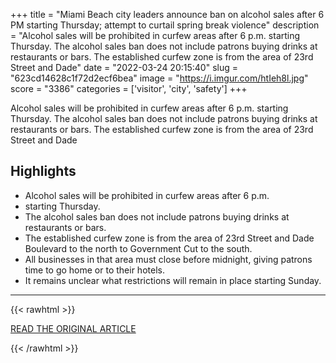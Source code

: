 +++
title = "Miami Beach city leaders announce ban on alcohol sales after 6 PM starting Thursday; attempt to curtail spring break violence"
description = "Alcohol sales will be prohibited in curfew areas after 6 p.m. starting Thursday. The alcohol sales ban does not include patrons buying drinks at restaurants or bars. The established curfew zone is from the area of 23rd Street and Dade"
date = "2022-03-24 20:15:40"
slug = "623cd14628c1f72d2ecf6bea"
image = "https://i.imgur.com/htIeh8l.jpg"
score = "3386"
categories = ['visitor', 'city', 'safety']
+++

Alcohol sales will be prohibited in curfew areas after 6 p.m. starting Thursday. The alcohol sales ban does not include patrons buying drinks at restaurants or bars. The established curfew zone is from the area of 23rd Street and Dade

## Highlights

- Alcohol sales will be prohibited in curfew areas after 6 p.m.
- starting Thursday.
- The alcohol sales ban does not include patrons buying drinks at restaurants or bars.
- The established curfew zone is from the area of 23rd Street and Dade Boulevard to the north to Government Cut to the south.
- All businesses in that area must close before midnight, giving patrons time to go home or to their hotels.
- It remains unclear what restrictions will remain in place starting Sunday.

---

{{< rawhtml >}}
  <p class="article-category">
    <a target="_blank" href="https://wsvn.com/news/local/miami-beach-city-leaders-announce-ban-on-alcohol-sales-after-6-p-m-starting-thursday/">READ THE ORIGINAL ARTICLE</a>
  </p>
{{< /rawhtml >}}
